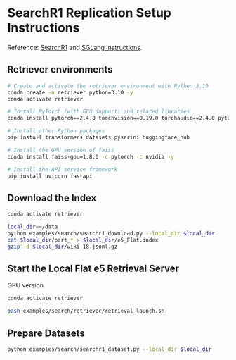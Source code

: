 # SearchR1 Replication Setup Instructions 

Reference: [SearchR1](https://raw.githubusercontent.com/PeterGriffinJin/Search-R1/refs/heads/main/docs/retriever.md) and [SGLang Instructions](https://github.com/zhaochenyang20/Awesome-ML-SYS-Tutorial/blob/main/rlhf/verl/multi-turn/tool_examples/verl-multiturn-searchR1-like.md). 

## Retriever environments 
```bash
# Create and activate the retriever environment with Python 3.10
conda create -n retriever python=3.10 -y
conda activate retriever

# Install PyTorch (with GPU support) and related libraries
conda install pytorch==2.4.0 torchvision==0.19.0 torchaudio==2.4.0 pytorch-cuda=12.1 -c pytorch -c nvidia -y

# Install other Python packages
pip install transformers datasets pyserini huggingface_hub

# Install the GPU version of faiss
conda install faiss-gpu=1.8.0 -c pytorch -c nvidia -y

# Install the API service framework
pip install uvicorn fastapi
```

## Download the Index
```bash
conda activate retriever

local_dir=~/data
python examples/search/searchr1_download.py --local_dir $local_dir
cat $local_dir/part_* > $local_dir/e5_Flat.index
gzip -d $local_dir/wiki-18.jsonl.gz
```

## Start the Local Flat e5 Retrieval Server 

GPU version 
```bash
conda activate retriever

bash examples/search/retriever/retrieval_launch.sh 
```

## Prepare Datasets 
```bash
python examples/search/searchr1_dataset.py --local_dir $local_dir
```